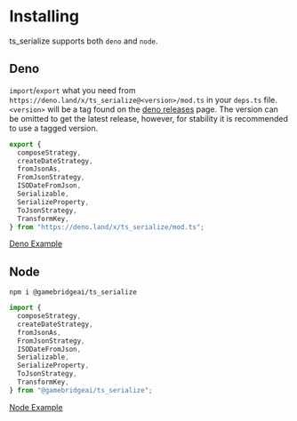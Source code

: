 # Installing

ts_serialize supports both `deno` and `node`.

## Deno

`import`/`export` what you need from `https://deno.land/x/ts_serialize@<version>/mod.ts`
in your `deps.ts` file. `<version>` will be a tag found on the
[deno releases](https://deno.land/x/ts_serialize) page. The version can be omitted
to get the latest release, however, for stability it is recommended to use a tagged version.

```ts
export {
  composeStrategy,
  createDateStrategy,
  fromJsonAs,
  FromJsonStrategy,
  ISODateFromJson,
  Serializable,
  SerializeProperty,
  ToJsonStrategy,
  TransformKey,
} from "https://deno.land/x/ts_serialize/mod.ts";
```

[Deno Example](../examples/deno)

## Node

`npm i @gamebridgeai/ts_serialize`

```ts
import {
  composeStrategy,
  createDateStrategy,
  fromJsonAs,
  FromJsonStrategy,
  ISODateFromJson,
  Serializable,
  SerializeProperty,
  ToJsonStrategy,
  TransformKey,
} from "@gamebridgeai/ts_serialize";
```

[Node Example](../examples/node)

